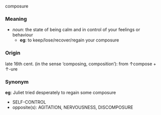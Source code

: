 composure
### Meaning
+ _noun_: the state of being calm and in control of your feelings or behaviour
	+ __eg__: to keep/lose/recover/regain your composure

### Origin

late 16th cent. (in the sense ‘composing, composition’): from ↑compose + ↑-ure

### Synonym

__eg__: Juliet tried desperately to regain some composure

+ SELF-CONTROL
+ opposite(s): AGITATION, NERVOUSNESS, DISCOMPOSURE


